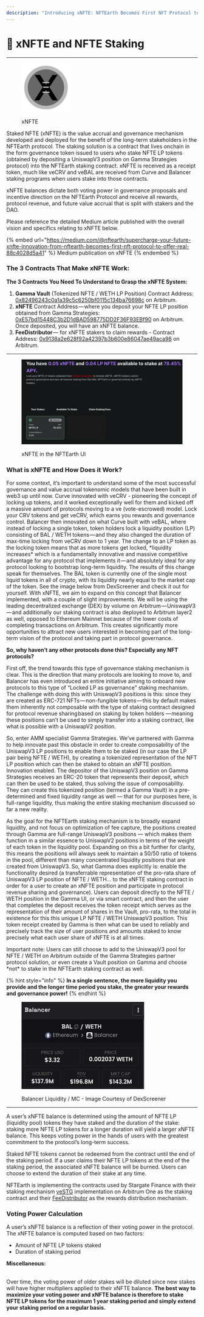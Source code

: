 ```yaml
---
description: "Introducing xNFTE: NFTEarth Becomes First NFT Protocol to Offer Real Yield From Staking and Revenue\_Sharing"
---
```


# 🚦 xNFTE and NFTE Staking

***

<figure><img src="../.gitbook/assets/xNFTE_Icon (1).png" alt=""><figcaption><p>xNFTE</p></figcaption></figure>

Staked NFTE (xNFTE) is the value accrual and governance mechanism developed and deployed for the benefit of the long-term stakeholders in the NFTEarth protocol. The staking solution is a contract that lives onchain in the form governance token issued to users who stake NFTE LP tokens (obtained by depositing a UniswapV3 position on Gamma Strategies protocol) into the NFTEarth staking contract. xNFTE is received as a receipt token, much like veCRV and veBAL are received from Curve and Balancer staking programs when users stake into those contracts.

xNFTE balances dictate both voting power in governance proposals and incentive direction on the NFTEarth Protocol and receive all rewards, protocol revenue, and future value accrual that is split with stakers and the DAO.

Please reference the detailed Medium article published with the overall vision and specifics relating to xNFTE below.

{% embed url="https://medium.com/@nftearth/supercharge-your-future-xnfte-innovation-from-nftearth-becomes-first-nft-protocol-to-offer-real-88c4028d5a41" %}
Medium publication on xNFTE
{% endembed %}

### The 3 Contracts That Make xNFTE Work:

**The 3 Contracts You Need To Understand to Grasp the xNFTE System:**

1. **Gamma Vault** (Tokenized NFTE / WETH LP Position) Contract Address: [0x82496243c0a1a39c5c6250bf0115c134ba76698c](https://arbiscan.io/address/0x82496243c0a1a39c5c6250bf0115c134ba76698c) on Arbitrum.
2. **xNFTE** Contract Address — where you deposit your NFTE LP position obtained from Gamma Strategies: [0xE57bd15448C3b2D1dBAD598775DD2F36F93EBf90](https://arbiscan.io/address/0xe57bd15448c3b2d1dbad598775dd2f36f93ebf90) on Arbitrum. Once deposited, you will have an xNFTE balance.
3. **FeeDistributor** — for xNFTE stakers to claim rewards - Contract Address: [0x9138a2e628f92a42397b3b600e86047ae49aca98](https://arbiscan.io/address/0x9138a2e628f92a42397b3b600e86047ae49aca98) on Arbitrum.

***

<figure><img src="../.gitbook/assets/image (6).png" alt=""><figcaption><p>xNFTE in the NFTEarth UI</p></figcaption></figure>

### What is xNFTE and How Does it Work?

For some context, it’s important to understand some of the most successful governance and value accrual tokenomic models that have been built in web3 up until now. Curve innovated with veCRV - pioneering the concept of locking up tokens, and it worked exceptionally well for them and kicked off a massive amount of protocols moving to a ve (vote-escrowed) model. Lock your CRV tokens and get veCRV, which earns you rewards and governance control. Balancer then innovated on what Curve built with veBAL, where instead of locking a single token, token holders lock a liquidity position (LP) consisting of BAL / WETH tokens — and they also changed the duration of max-time locking from veCRV down to 1 year. The change to an LP token as the locking token means that as more tokens get locked, \*liquidity increases\* which is a fundamentally innovative and massive competitive advantage for any protocol that implements it — and absolutely ideal for any protocol looking to bootstrap long-term liquidity. The results of this change speak for themselves. The BAL token is currently one of the single most liquid tokens in all of crypto, with its liquidity nearly equal to the market cap of the token. See the image below from DexScreener and check it out for yourself. With xNFTE, we aim to expand on this concept that Balancer implemented, with a couple of slight improvements. We will be using the leading decentralized exchange (DEX) by volume on Arbitrum — UniswapV3 — and additionally our staking contract is also deployed to Arbitrum layer2 as well, opposed to Ethereum Mainnet because of the lower costs of completing transactions on Arbitrum. This creates significantly more opportunities to attract new users interested in becoming part of the long-term vision of the protocol and taking part in protocol governance.

**So, why haven’t any other protocols done this? Especially any NFT protocols?**

First off, the trend towards this type of governance staking mechanism is clear. This is the direction that many protocols are looking to move to, and Balancer has even introduced an entire initiative aiming to onboard new protocols to this type of “Locked LP as governance” staking mechanism. The challenge with doing this with UniswapV3 positions is this: since they are created as ERC-721 NFTs — non-fungible tokens — this by default makes them inherently not composable with the type of staking contract designed for protocol revenue sharing based on staking by token holders — meaning these positions can’t be used to simply transfer into a staking contract, like what is possible with a UniswapV2 position.

So, enter AMM specialist Gamma Strategies. We’ve partnered with Gamma to help innovate past this obstacle in order to create composability of the UniswapV3 LP positions to enable them to be staked (in our case the LP pair being NFTE / WETH), by creating a tokenized representation of the NFT LP position which can then be staked to obtain an xNFTE position. Innovation enabled. The depositor of the UniswapV3 position on Gamma Strategies receives an ERC-20 token that represents their deposit, which can then be used to be staked, thus solving the issue of composability. They can create this tokenized position (termed a Gamma Vault) in a pre-determined and fixed liquidity range as well — that for our purposes here, is full-range liquidity, thus making the entire staking mechanism discussed so far a new reality.

As the goal for the NFTEarth staking mechanism is to broadly expand liquidity, and not focus on optimization of fee capture, the positions created through Gamma are full-range UniswapV3 positions — which makes them function in a similar essence to UniswapV2 positions in terms of the weight of each token in the liquidity pool. Expanding on this a bit further for clarity, this means the positions will always seek to maintain a 50/50 ratio of tokens in the pool, different than many concentrated liquidity positions that are created from UniswapV3. So, what Gamma does explicitly is: enable the functionality desired (a transferrable representation of the pro-rata share of UniswapV3 LP position of NFTE / WETH… to the xNFTE staking contract in order for a user to create an xNFTE position and participate in protocol revenue sharing and governance). Users can deposit directly to the NFTE / WETH position in the Gamma UI, or via smart contract, and then the user that completes the deposit receives the token receipt which serves as the representation of their amount of shares in the Vault, pro-rata, to the total in existence for this this unique LP NFTE / WETH UniswapV3 position. This token receipt created by Gamma is then what can be used to reliably and precisely track the size of user positions and amounts staked to know precisely what each user share of xNFTE is at all times.

Important note: Users can still choose to add to the UniswapV3 pool for NFTE / WETH on Arbitrum outside of the Gamma Strategies partner protocol solution, or even create a Vault position on Gamma and choose \*not\* to stake in the NFTEarth staking contract as well.

{% hint style="info" %}
**In a single sentence, the more liquidity you provide and the longer time period you stake, the greater your rewards and governance power!**
{% endhint %}

<figure><img src="../.gitbook/assets/image.png" alt=""><figcaption><p>Balancer Liquidity / MC - Image Courtesy of DexScreener</p></figcaption></figure>

***

A user’s xNFTE balance is determined using the amount of NFTE LP (liquidity pool) tokens they have staked and the duration of the stake: staking more NFTE LP tokens for a longer duration will yield a larger xNFTE balance. This keeps voting power in the hands of users with the greatest commitment to the protocol’s long-term success.

Staked NFTE tokens cannot be redeemed from the contract until the end of the staking period. If a user claims their NFTE LP tokens at the end of the staking period, the associated xNFTE balance will be burned. Users can choose to extend the duration of their stake at any time.

NFTEarth is implementing the contracts used by Stargate Finance with their staking mechanism [veSTG](https://arbiscan.io/address/0xfBd849E6007f9BC3CC2D6Eb159c045B8dc660268) implementation on Arbitrum One as the staking contract and their [FeeDistributor](https://arbiscan.io/address/0xaf667811a7edcd5b0066cd4ca0da51637db76d09) as the rewards distribution mechanism.&#x20;

### Voting Power Calculation

A user’s xNFTE balance is a reflection of their voting power in the protocol. The xNFTE balance is computed based on two factors:

* Amount of NFTE LP tokens staked
* Duration of staking period

**Miscellaneous:**&#x20;

\
Over time, the voting power of older stakes will be diluted since new stakes will have higher multipliers applied to their xNFTE balance. **The best way to maximize your voting power and xNFTE balance is therefore to stake NFTE LP tokens for the maximum 1 year staking period and simply extend your staking period on a regular basis.**
